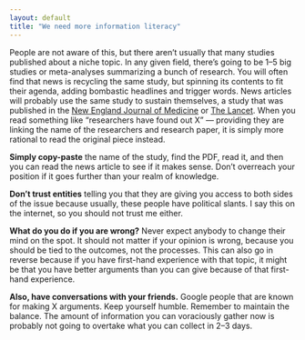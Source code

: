 ```yaml
---
layout: default
title: "We need more information literacy"
---
```


People are not aware of this, but there aren’t usually that many studies published about a niche topic. In any given field, there’s going to be 1–5 big studies or meta-analyses summarizing a bunch of research. You will often find that news is recycling the same study, but spinning its contents to fit their agenda, adding bombastic headlines and trigger words. News articles will probably use the same study to sustain themselves, a study that was published in the [New England Journal of Medicine](https://nejm.org/) or [The Lancet](https://thelancet.com/). When you read something like “researchers have found out X” — providing they are linking the name of the researchers and research paper, it is simply more rational to read the original piece instead.

**Simply copy-paste** the name of the study, find the PDF, read it, and then you can read the news article to see if it makes sense. Don’t overreach your position if it goes further than your realm of knowledge.

**Don’t trust entities** telling you that they are giving you access to both sides of the issue because usually, these people have political slants. I say this on the internet, so you should not trust me either.

**What do you do if you are wrong?** Never expect anybody to change their mind on the spot. It should not matter if your opinion is wrong, because you should be tied to the outcomes, not the processes. This can also go in reverse because if you have first-hand experience with that topic, it might be that you have better arguments than you can give because of that first-hand experience.

**Also, have conversations with your friends.** Google people that are known for making X arguments. Keep yourself humble. Remember to maintain the balance. The amount of information you can voraciously gather now is probably not going to overtake what you can collect in 2–3 days.
